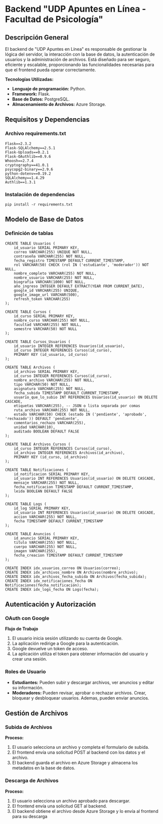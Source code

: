 # Backend "UDP Apuntes en Línea - Facultad de Psicología"
## Descripción General
El backend de "UDP Apuntes en Línea" es responsable de gestionar la lógica del servidor, la interacción con la base de datos, la autenticación de usuarios y la administración de archivos. Está diseñado para ser seguro, eficiente y escalable, proporcionando las funcionalidades necesarias para que el frontend pueda operar correctamente.

**Tecnologías Utilizadas:**
- **Lenguaje de programación:** Python.
- **Framework:** Flask.
- **Base de Datos:** PostgreSQL.
- **Almacenamiento de Archivos:** Azure Storage.

## Requisitos y Dependencias
### Archivo requirements.txt
```
Flask==2.3.2
Flask-SQLAlchemy==2.5.1
Flask-Uploads==0.2.1
Flask-OAuthlib==0.9.6
Whoosh==2.7.4
cryptography==41.0.1
psycopg2-binary==2.9.6
python-dotenv==0.19.2
SQLAlchemy==1.4.29
Authlib==1.3.1

```
### Instalación de dependencias
```
pip install -r requirements.txt
```

## Modelo de Base de Datos
### Definición de tablas
```
CREATE TABLE Usuarios (
    id_usuario SERIAL PRIMARY KEY,
    correo VARCHAR(255) UNIQUE NOT NULL,
    contraseña VARCHAR(255) NOT NULL,
    fecha_registro TIMESTAMP DEFAULT CURRENT_TIMESTAMP,
    rol VARCHAR(50) CHECK (rol IN ('estudiante', 'moderador')) NOT NULL,
    nombre_completo VARCHAR(255) NOT NULL,
    nombre_usuario VARCHAR(255) NOT NULL,
    biografia VARCHAR(1000) NOT NULL,
    año_ingreso INTEGER DEFAULT EXTRACT(YEAR FROM CURRENT_DATE),
    google_id VARCHAR(255) UNIQUE,
    google_image_url VARCHAR(500),
    refresh_token VARCHAR(255)
);

CREATE TABLE Cursos (
    id_curso SERIAL PRIMARY KEY,
    nombre_curso VARCHAR(255) NOT NULL,
    facultad VARCHAR(255) NOT NULL,
    semestre VARCHAR(50) NOT NULL
);

CREATE TABLE Cursos_Usuarios (
    id_usuario INTEGER REFERENCES Usuarios(id_usuario),
    id_curso INTEGER REFERENCES Cursos(id_curso),
    PRIMARY KEY (id_usuario, id_curso)
);

CREATE TABLE Archivos (
    id_archivo SERIAL PRIMARY KEY,
    id_curso INTEGER REFERENCES Cursos(id_curso),
    nombre_archivo VARCHAR(255) NOT NULL,
    tipo VARCHAR(50) NOT NULL,
    asignatura VARCHAR(255) NOT NULL,
    fecha_subida TIMESTAMP DEFAULT CURRENT_TIMESTAMP,
    usuario_que_lo_subio INT REFERENCES Usuarios(id_usuario) ON DELETE CASCADE,
    etiquetas VARCHAR(255), -- JSON o lista separada por comas
    ruta_archivo VARCHAR(255) NOT NULL,
    estado VARCHAR(50) CHECK (estado IN ('pendiente', 'aprobado', 'rechazado')) DEFAULT 'pendiente',
    comentarios_rechazo VARCHAR(255),
    unidad VARCHAR(10),
    auditado BOOLEAN DEFAULT FALSE
);

CREATE TABLE Archivos_Cursos (
    id_curso INTEGER REFERENCES Cursos(id_curso),
    id_archivo INTEGER REFERENCES Archivos(id_archivo),
    PRIMARY KEY (id_curso, id_archivo)
);

CREATE TABLE Notificaciones (
    id_notificacion SERIAL PRIMARY KEY,
    id_usuario INT REFERENCES Usuarios(id_usuario) ON DELETE CASCADE,
    mensaje VARCHAR(255) NOT NULL,
    fecha_notificacion TIMESTAMP DEFAULT CURRENT_TIMESTAMP,
    leida BOOLEAN DEFAULT FALSE
);

CREATE TABLE Logs (
    id_log SERIAL PRIMARY KEY,
    id_usuario INT REFERENCES Usuarios(id_usuario) ON DELETE CASCADE,
    accion VARCHAR(255) NOT NULL,
    fecha TIMESTAMP DEFAULT CURRENT_TIMESTAMP
);

CREATE TABLE Anuncios (
    id_anuncio SERIAL PRIMARY KEY,
    titulo VARCHAR(255) NOT NULL,
    cuerpo VARCHAR(255) NOT NULL,
    imagen VARCHAR(255),
    fecha_creacion TIMESTAMP DEFAULT CURRENT_TIMESTAMP
);

CREATE INDEX idx_usuarios_correo ON Usuarios(correo);
CREATE INDEX idx_archivos_nombre ON Archivos(nombre_archivo);
CREATE INDEX idx_archivos_fecha_subida ON Archivos(fecha_subida);
CREATE INDEX idx_notificaciones_fecha ON Notificaciones(fecha_notificacion);
CREATE INDEX idx_logs_fecha ON Logs(fecha);

```
## Autenticación y Autorización
### OAuth con Google
**Flujo de Trabajo**
1. El usuario inicia sesión utilizando su cuenta de Google.
2. La aplicación redirige a Google para la autenticación.
3. Google devuelve un token de acceso.
4. La aplicación utiliza el token para obtener información del usuario y crear una sesión.

### Roles de Usuario
- **Estudiantes:** Pueden subir y descargar archivos, ver anuncios y editar su información.
- **Moderadores:** Pueden revisar, aprobar o rechazar archivos. Crear, bloquear y desbloquear usuarios. Ademas, pueden enviar anuncios.

## Gestión de Archivos
### Subida de Archivos
**Proceso:**
1. El usuario selecciona un archivo y completa el formulario de subida.
2. El frontend envía una solicitud POST al backend con los datos y el archivo.
3. El backend guarda el archivo en Azure Storage y almacena los metadatos en la base de datos.

### Descarga de Archivos
**Proceso:**
1. El usuario selecciona un archivo aprobado para descargar.
2. El frontend envía una solicitud GET al backend.
3. El backend obtiene el archivo desde Azure Storage y lo envía al frontend para su descarga
